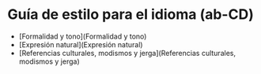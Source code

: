 # Guía de estilo para el idioma (ab-CD)

* [Formalidad y tono](Formalidad y tono)
* [Expresión natural](Expresión natural)
* [Referencias culturales, modismos y jerga](Referencias culturales, modismos y jerga)
